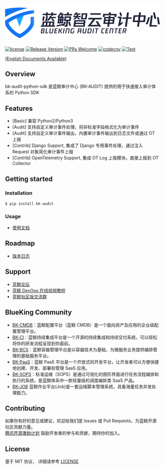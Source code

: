 ![logo.png](https://github.com/TencentBlueKing/bk-audit-python-sdk/blob/master/assests/logo.png)

[![license](https://img.shields.io/badge/license-MIT-brightgreen.svg?style=flat)](https://github.com/TencentBlueKing/bk-audit-python-sdk/blob/master/LICENSE.txt)
[![Release Version](https://img.shields.io/badge/release-1.0.8-brightgreen.svg)](https://github.com/TencentBlueKing/bk-audit-python-sdk/releases)
[![PRs Welcome](https://img.shields.io/badge/PRs-welcome-brightgreen.svg)](https://github.com/TencentBlueKing/bk-audit-python-sdk/pulls)
[![codecov](https://codecov.io/github/TencentBlueKing/bk-audit-python-sdk/branch/master/graph/badge.svg?token=CUG20ZMOVQ)](https://codecov.io/github/TencentBlueKing/bk-audit-python-sdk)
[![Test](https://github.com/TencentBlueKing/bk-audit-python-sdk/actions/workflows/unittest_py3.yml/badge.svg)](https://github.com/TencentBlueKing/bk-audit-python-sdk/actions/workflows/unittest_py3.yml)

[(English Documents Available)](https://github.com/TencentBlueKing/bk-audit-python-sdk/blob/master/readme_en.md)

## Overview

bk-audit-python-sdk 是蓝鲸审计中心 (BK-AUDIT) 提供的用于快速接入审计体系的 Python SDK

## Features

- [Basic] 兼容 Python2/Python3
- [Audit] 支持自定义审计事件处理，将非标准字段格式化为审计事件
- [Audit] 支持自定义审计事件输出，内置审计事件输出到日志文件或通过 OT 上报
- [Contrib] Django Support, 集成了 Django 专用事件处理，通过注入 Request 对象简化审计事件上报
- [Contrib] OpenTelemetry Support, 集成 OT Log 上报模块，直接上报到 OT Collector

## Getting started

### Installation

```bash
$ pip install bk-audit
```

### Usage

- [使用文档](https://github.com/TencentBlueKing/bk-audit-python-sdk/blob/master/docs/usage.md)

## Roadmap

- [版本日志](https://github.com/TencentBlueKing/bk-audit-python-sdk/blob/master/release.md)

## Support

- [蓝鲸论坛](https://bk.tencent.com/s-mart/community)
- [蓝鲸 DevOps 在线视频教程](https://bk.tencent.com/s-mart/video/)
- [蓝鲸社区版交流群](https://jq.qq.com/?_wv=1027&k=5zk8F7G)

## BlueKing Community

- [BK-CMDB](https://github.com/Tencent/bk-cmdb)：蓝鲸配置平台（蓝鲸 CMDB）是一个面向资产及应用的企业级配置管理平台。
- [BK-CI](https://github.com/Tencent/bk-ci)：蓝鲸持续集成平台是一个开源的持续集成和持续交付系统，可以轻松将你的研发流程呈现到你面前。
- [BK-BCS](https://github.com/Tencent/bk-bcs)：蓝鲸容器管理平台是以容器技术为基础，为微服务业务提供编排管理的基础服务平台。
- [BK-PaaS](https://github.com/Tencent/bk-paas)：蓝鲸 PaaS 平台是一个开放式的开发平台，让开发者可以方便快捷地创建、开发、部署和管理 SaaS 应用。
- [BK-SOPS](https://github.com/Tencent/bk-sops)：标准运维（SOPS）是通过可视化的图形界面进行任务流程编排和执行的系统，是蓝鲸体系中一款轻量级的调度编排类 SaaS 产品。
- [BK-JOB](https://github.com/Tencent/bk-job) 蓝鲸作业平台(Job)是一套运维脚本管理系统，具备海量任务并发处理能力。

## Contributing

如果你有好的意见或建议，欢迎给我们提 Issues 或 Pull Requests，为蓝鲸开源社区贡献力量。   
[腾讯开源激励计划](https://opensource.tencent.com/contribution) 鼓励开发者的参与和贡献，期待你的加入。

## License

基于 MIT 协议， 详细请参考 [LICENSE](https://github.com/TencentBlueKing/bk-audit-python-sdk/blob/master/License.txt)
